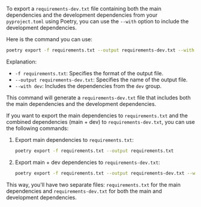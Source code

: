 To export a `requirements-dev.txt` file containing both the main dependencies and the development dependencies from your `pyproject.toml` using Poetry, you can use the `--with` option to include the development dependencies.

Here is the command you can use:

```bash
poetry export -f requirements.txt --output requirements-dev.txt --with dev
```

Explanation:
- `-f requirements.txt`: Specifies the format of the output file.
- `--output requirements-dev.txt`: Specifies the name of the output file.
- `--with dev`: Includes the dependencies from the `dev` group.

This command will generate a `requirements-dev.txt` file that includes both the main dependencies and the development dependencies.

If you want to export the main dependencies to `requirements.txt` and the combined dependencies (main + dev) to `requirements-dev.txt`, you can use the following commands:

1. Export main dependencies to `requirements.txt`:

    ```bash
    poetry export -f requirements.txt --output requirements.txt
    ```

2. Export main + dev dependencies to `requirements-dev.txt`:

    ```bash
    poetry export -f requirements.txt --output requirements-dev.txt --with dev
    ```

This way, you'll have two separate files: `requirements.txt` for the main dependencies and `requirements-dev.txt` for both the main and development dependencies.